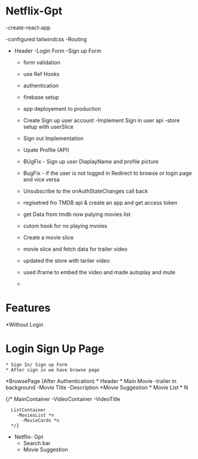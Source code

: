 # Netflix-Gpt

-create-react-app

-configured tailwindcss
-Routing
- Header
    -Login Form
    -Sign up Form
    - form validation
    - use Ref Hooks
    - authentication
    - firebase setup
    - app deployement to production
    - Create Sign up user account
    -Implement Sign in user api
    -store setup with userSlice
    - Sign out Implementation
    - Upate Profile (API)
    - BUgFix - Sign up user DiaplayName and profile picture
    - BugFix - if the user is not logged in Redirect to browse or login page and vice versa
    - Unsubscribe to the onAuthStateChanges call back
    - regisetred fro TMDB api & create an app and get access token
    - get Data from tmdb now palying movies list
    - cutom hook for no playing mvoies
    - Create a movie slice
    - movie slice and fetch data for trailer video
    - updated the store with tariler video
    - used iframe to embed the video and made autoplay and mute

    - 

    
# Features

*Without Login
# Login Sign Up Page
    * Sign In/ Sign up Form
    * After sign in we have browse page


*BrowsePage (After Authentication) 
    * Header
    * Main Movie
        -trailer in background
        -Movie Title
        -Description
    *Movie Suggestion
        * Movie List * N

   {/*
      MainContainer
        -VideoContainer
        -VideoTitle

      ListContainer
        -MoviesList *n
          -MovieCards *n
      */}
* Netflix- Gpt
    * Search bar
    * Movie Suggestion


    


